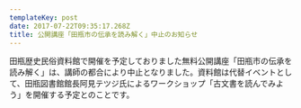 ```yaml
---
templateKey: post
date: 2017-07-22T09:35:17.268Z
title: 公開講座「田瓶市の伝承を読み解く」中止のお知らせ
---
```

田瓶歴史民俗資料館で開催を予定しておりました無料公開講座「田瓶市の伝承を読み解く」は、講師の都合により中止となりました。資料館は代替イベントとして、田瓶図書館館長阿見テツジ氏によるワークショップ「古文書を読んでみよう」を開催する予定とのことです。